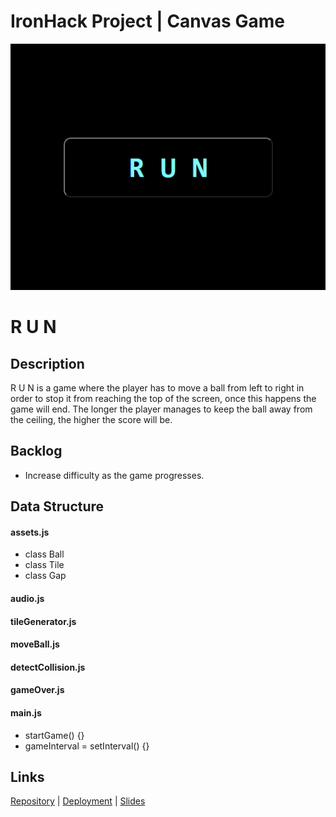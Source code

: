 # IronHack Project | Canvas Game

![Screenshot](styles/images/R_U_N_Title_Screen_Crop.png)

# R U N

## Description

R U N is a game where the player has to move a ball from left to right in order to stop it from reaching the top of the screen, once this happens the game will end. The longer the player manages to keep the ball away from the ceiling, the higher the score will be.

## Backlog

- Increase difficulty as the game progresses.

## Data Structure

#### assets.js

- class Ball
- class Tile
- class Gap

#### audio.js

#### tileGenerator.js

#### moveBall.js

#### detectCollision.js

#### gameOver.js

#### main.js

- startGame() {}
- gameInterval = setInterval() {}

## Links
[Repository](https://github.com/SantAndresP/ironhack-canvas-game-project) | [Deployment](https://santiagoardiles.github.io/run/) | [Slides](https://docs.google.com/presentation/d/1gabh3tL0dj5uhVbyFVrbhirQNom2Dldzw63KYOpNraM/edit?usp=sharing)
